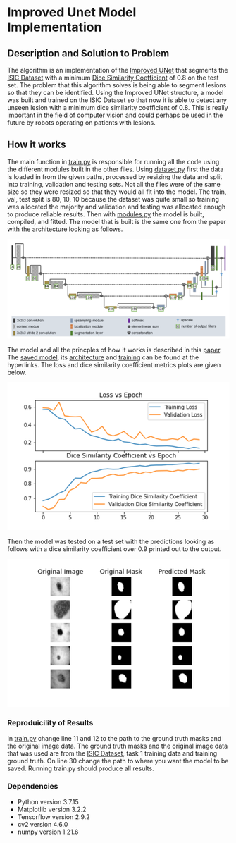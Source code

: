 # Improved Unet Model Implementation

## Description and Solution to Problem
The algorithm is an implementation of the [Improved UNet](https://arxiv.org/abs/1802.10508v1) that segments the [ISIC Dataset](https://challenge.isic-archive.com/data/#2016) with a minimum [Dice Similarity Coefficient](https://en.wikipedia.org/wiki/S%C3%B8rensen%E2%80%93Dice_coefficient) of 0.8 on the test set. The problem that this algorithm solves is being able to segment lesions so that they can be identified. Using the Improved UNet structure, a model was built and trained on the ISIC Dataset so that now it is able to detect any unseen lesion with a minimum dice similarity coefficient of 0.8. This is really important in the field of computer vision and could perhaps be used in the future by robots operating on patients with lesions.

## How it works
The main function in [train.py](train.py) is responsible for running all the code using the different modules built in the other files. Using [dataset.py](dataset.py) first the data is loaded in from the given paths, processed by resizing the data and split into training, validation and testing sets. Not all the files were of the same size so they were resized so that they would all fit into the model. The train, val, test split is 80, 10, 10 because the dataset was quite small so training was allocated the majority and validation and testing was allocated enough to produce reliable results. Then with [modules.py](modules.py) the model is built, compiled, and fitted. The model that is built is the same one from the paper with the architecture looking as follows.

<img src="figures/Improved_unet_model.PNG" width="600"/> 

 The model and all the princples of how it works is described in this [paper](https://arxiv.org/abs/1802.10508v1). The [saved model](model/saved_improved_unet_model), its [architecture](model/model_architecture.txt) and [training](model/model_training.txt) can be found at the hyperlinks. The loss and dice similarity coefficient metrics plots are given below.

<img src="figures/metrics.png" width="600"/> 

Then the model was tested on a test set with the predictions looking as follows with a dice similarity coefficient over 0.9 printed out to the output.

<img src="figures/Predictions.png" width="600"/>

### Reproduicility of Results
In [train.py](train.py) change line 11 and 12 to the path to the ground truth masks and the original image data. The ground truth masks and the original image data that was used are from the [ISIC Dataset](https://challenge.isic-archive.com/data/#2016), task 1 training data and training ground truth. On line 30 change the path to where you want the model to be saved. Running train.py should produce all results.

### Dependencies
- Python version 3.7.15
- Matplotlib version 3.2.2
- Tensorflow version 2.9.2
- cv2 version 4.6.0
- numpy version 1.21.6